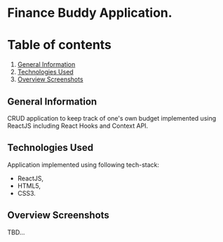 # Finance Buddy Application.

# Table of contents

1. [General Information](#general-info)
2. [Technologies Used](#technologies)
3. [Overview Screenshots](#screenshots)

## General Information <a name="general-info"></a>

CRUD application to keep track of one's own budget implemented using ReactJS including React Hooks and Context API.

## Technologies Used <a name="technologies"></a>

Application implemented using following tech-stack:

- ReactJS,
- HTML5,
- CSS3.

## Overview Screenshots <a name="screenshots"></a>

TBD...
